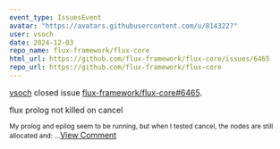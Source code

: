 ```yaml
---
event_type: IssuesEvent
avatar: "https://avatars.githubusercontent.com/u/814322?"
user: vsoch
date: 2024-12-03
repo_name: flux-framework/flux-core
html_url: https://github.com/flux-framework/flux-core/issues/6465
repo_url: https://github.com/flux-framework/flux-core
---
```


<a href='https://github.com/vsoch' target='_blank'>vsoch</a> closed issue <a href='https://github.com/flux-framework/flux-core/issues/6465' target='_blank'>flux-framework/flux-core#6465</a>.

<p>flux prolog not killed on cancel</p><small>My prolog and epilog seem to be running, but when I tested cancel, the nodes are still allocated and:...</small><a href='https://github.com/flux-framework/flux-core/issues/6465' target='_blank'>View Comment</a>